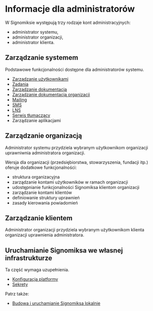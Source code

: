 
# Informacje dla administratorów

W Signomiksie występują trzy rodzaje kont administracyjnych:
- administrator systemu,
- administrator organizacji,
- administrator klienta.


## Zarządzanie systemem
Podstawowe funkcjonalności dostępne dla administratorów systemu.
- [Zarządzanie użytkownikami](users.md)
- [Zadania](tasks.md)
- [Zarządzanie dokumentacją](documentation_management.md)
- [Zarządzanie dokumentacją organizacji](organization_doc_management.md)
- [Mailing](mailing.md)
- [SMS](sms.md)
- [LNS](lns.md)
- [Serwis tłumaczący](translation_service.md)
- Zarządzanie aplikacjami

## Zarządzanie organizacją

Administrator systemu przydziela wybranym użytkownikom organizacji uprawniwnia administratora organizacji.

Wersja dla organizacji (przedsiębiorstwa, stowarzyszenia, fundacji itp.) oferuje dodatkowe funkcjonalności:
- struktura organizacyjna
- zarządzanie kontami użytkowników w ramach organizacji
- udostępnianie funkcjonalności Signomiksa klientom organizacji
- zarządzanie kontami klientów
- definiowanie struktury uprawnień
- zasady kierowania powiadomień

## Zarządzanie klientem

Administrator organizacji przydziela wybranym użytkownikom klienta organizacji uprawnienia administratora.

## Uruchamianie Signomiksa we własnej infrastrukturze

Ta część wymaga uzupełnienia.

- [Konfiguracja platformy](platform_configuration.md)
- [Sekrety](secrets.md)

Patrz także:
- [Budowa i uruchamianie Signomiksa lokalnie](../development/getting-started.md)